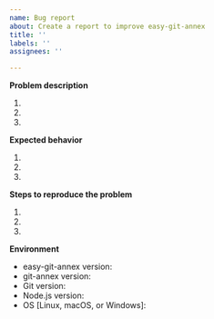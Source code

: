```yaml
---
name: Bug report
about: Create a report to improve easy-git-annex
title: ''
labels: ''
assignees: ''

---
```


**Problem description**
<!--- Explain what happens. Use as many numbers as necessary. -->
1.
2.
3.

**Expected behavior**
<!--- Explain what should happen. Use as many numbers as necessary. -->
1.
2.
3.

**Steps to reproduce the problem**
<!--- Use as many numbers as necessary. -->
1.
2.
3.

**Environment**

 - easy-git-annex version:
 - git-annex version:
 - Git version:
 - Node.js version:
 - OS [Linux, macOS, or Windows]:
